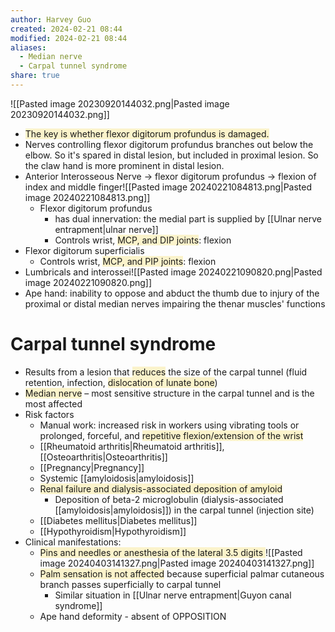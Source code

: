 ```yaml
---
author: Harvey Guo
created: 2024-02-21 08:44
modified: 2024-02-21 08:44
aliases:
  - Median nerve
  - Carpal tunnel syndrome
share: true
---
```

![[Pasted image 20230920144032.png|Pasted image 20230920144032.png]]
- <span style="background:rgba(240, 200, 0, 0.2)">The key is whether flexor digitorum profundus is damaged.</span>
- Nerves controlling flexor digitorum profundus branches out below the elbow. So it's spared in distal lesion, but included in proximal lesion. So the claw hand is more prominent in distal lesion.
- Anterior Interosseous Nerve -> flexor digitorum profundus -> flexion of index and middle finger![[Pasted image 20240221084813.png|Pasted image 20240221084813.png]]
	- Flexor digitorum profundus
		- has dual innervation: the medial part is supplied by [[Ulnar nerve entrapment|ulnar nerve]]
		- Controls wrist, <span style="background:rgba(240, 200, 0, 0.2)">MCP, and DIP joints</span>: flexion
- Flexor digitorum superficialis
	- Controls wrist, <span style="background:rgba(240, 200, 0, 0.2)">MCP, and PIP joints</span>: flexion
- Lumbricals and interossei![[Pasted image 20240221090820.png|Pasted image 20240221090820.png]]
- Ape hand: inability to oppose and abduct the thumb due to injury of the proximal or distal median nerves impairing the thenar muscles' functions
# Carpal tunnel syndrome
- Results from a lesion that <span style="background:rgba(240, 200, 0, 0.2)">reduces</span> the size of the carpal tunnel (fluid retention, infection, <span style="background:rgba(240, 200, 0, 0.2)">dislocation of lunate bone</span>)
- <span style="background:rgba(240, 200, 0, 0.2)">Median nerve</span> – most sensitive structure in the carpal tunnel and is the most affected
- Risk factors
	- Manual work: increased risk in workers using vibrating tools or prolonged, forceful, and <span style="background:rgba(240, 200, 0, 0.2)">repetitive flexion/extension of the wrist</span>
	- [[Rheumatoid arthritis|Rheumatoid arthritis]], [[Osteoarthritis|Osteoarthritis]]
	- [[Pregnancy|Pregnancy]]
	- Systemic [[amyloidosis|amyloidosis]] 
	- <span style="background:rgba(240, 200, 0, 0.2)">Renal failure and dialysis-associated deposition of amyloid</span>
		- Deposition of beta-2 microglobulin (dialysis-associated [[amyloidosis|amyloidosis]]) in the carpal tunnel (injection site)
	- [[Diabetes mellitus|Diabetes mellitus]]
	- [[Hypothyroidism|Hypothyroidism]]
- Clinical manifestations:
	- <span style="background:rgba(240, 200, 0, 0.2)">Pins and needles or anesthesia of the lateral 3.5 digits </span>![[Pasted image 20240403141327.png|Pasted image 20240403141327.png]]
	- <span style="background:rgba(240, 200, 0, 0.2)">Palm sensation is not affected</span> because superficial palmar cutaneous branch passes superficially to carpal tunnel
		- Similar situation in [[Ulnar nerve entrapment|Guyon canal syndrome]]
	- Ape hand deformity - absent of OPPOSITION